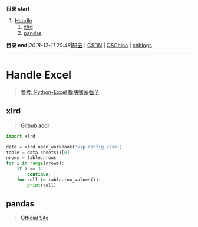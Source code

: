 **目录 start**

1. [Handle](#handle)
    1. [xlrd](#xlrd)
    1. [pandas](#pandas)

**目录 end**|_2018-12-11 20:48_|[码云](https://gitee.com/gin9) | [CSDN](http://blog.csdn.net/kcp606) | [OSChina](https://my.oschina.net/kcp1104) | [cnblogs](http://www.cnblogs.com/kuangcp)
****************************************
# Handle Excel 

> [参考: Python-Excel 模块哪家强？](https://zhuanlan.zhihu.com/p/23998083)

## xlrd 
> [Github addr](https://github.com/python-excel/xlrd)

```python
import xlrd 

data = xlrd.open_workbook('vip-config.xlsx')
table = data.sheets()[0]   
nrows = table.nrows
for i in range(nrows):
    if i == 3:
        continue;
    for cell in table.row_values(i):
        print(cell)
```

## pandas 
> [Official Site](http://pandas.pydata.org/)

